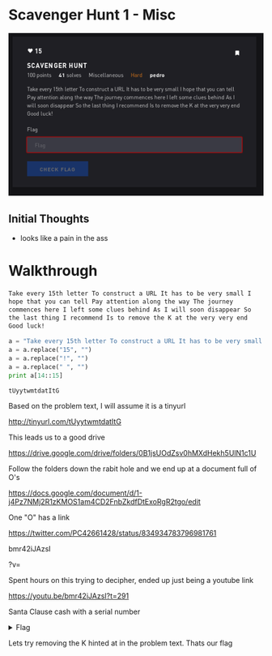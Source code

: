 # Scavenger Hunt 1 - Misc

![Title](images/title.png)

## Initial Thoughts

* looks like a pain in the ass

# Walkthrough

```
Take every 15th letter To construct a URL It has to be very small I hope that you can tell Pay attention along the way The journey commences here I left some clues behind As I will soon disappear So the last thing I recommend Is to remove the K at the very very end Good luck!
```
```python
a = "Take every 15th letter To construct a URL It has to be very small I hope that you can tell Pay attention along the way The journey commences here I left some clues behind As I will soon disappear So the last thing I recommend Is to remove the K at the very very end Good luck!"
a = a.replace("15", "")
a = a.replace("!", "")
a = a.replace(" ", "")
print a[14::15]
```
```output
tUyytwmtdatItG
```
Based on the problem text, I will assume it is a tinyurl

http://tinyurl.com/tUyytwmtdatItG

This leads us to a good drive

https://drive.google.com/drive/folders/0B1jsUOdZsv0hMXdHekh5UlN1c1U

Follow the folders down the rabit hole and we end up at a document full of O's

https://docs.google.com/document/d/1-j4Pz7NMj2R1zKMOS1am4CD2FnbZkdfDtExoRgR2tgo/edit

One "O" has a link

https://twitter.com/PC42661428/status/834934783796981761

bmr42iJAzsI

?v=

Spent hours on this trying to decipher, ended up just being a youtube link

https://youtu.be/bmr42iJAzsI?t=291

Santa Clause cash with a serial number 

<details>
	<summary>Flag</summary>

__F60202191K__
</details>

Lets try removing the K hinted at in the problem text. Thats our flag
